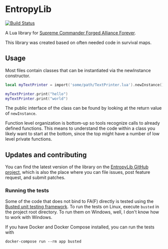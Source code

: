 # EntropyLib

[![Build Status](https://travis-ci.org/JeroenDeDauw/EntropyLib.svg?branch=master)](https://travis-ci.org/JeroenDeDauw/EntropyLib)

A Lua library for [Supreme Commander Forged Alliance Forever][FAF].

This library was created based on often needed code in survival maps.

## Usage

Most files contain classes that can be instantiated via the newInstance constructor.

```lua
local myTextPrinter = import('some/path/TextPrinter.lua').newInstance()

myTextPrinter.print("hello")
myTextPrinter.print("world")
```

The public interface of the class can be found by looking at the return value of `newInstance`.

Function level organization is bottom-up so tools recognize calls to already defined functions.
This means to understand the code within a class you likely want to start at the bottom, since
the top might have a number of low level private functions.

## Updates and contributing

You can find the latest version of the library on the [EntropyLib GitHub project][GitHub], which is
also the place where you can file issues, post feature request, and submit patches.

### Running the tests

Some of the code that does not bind to FA(F) directly is tested using the
[Busted unit testing framework][Busted]. To run the tests on Linux, execute `busted` in the project
root directory. To run them on Windows, well, I don't know how to work with Windows.

If you have Docker and Docker Compose installed, you can run the tests with

    docker-compose run --rm app busted

[FAF]: http://www.faforever.com/
[GitHub]: https://github.com/JeroenDeDauw/EntropyLib/
[Busted]: http://olivinelabs.com/busted/
[Entropy]: https://entropywins.wtf/